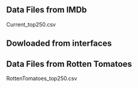 
## Data Files from IMDb
Current_top250.csv

## Dowloaded from interfaces

## Data Files from Rotten Tomatoes

RottenTomatoes_top250.csv
